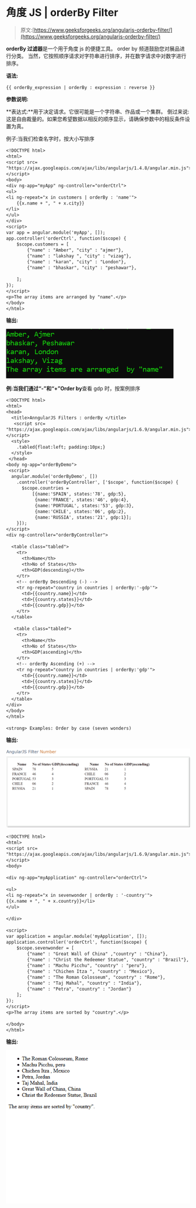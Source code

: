 # 角度 JS | orderBy Filter

> 原文:[https://www.geeksforgeeks.org/angularjs-orderby-filter/](https://www.geeksforgeeks.org/angularjs-orderby-filter/)

**orderBy 过滤器**是一个用于角度 js 的便捷工具。
order by 频道鼓励您对展品进行分类。
当然，它按照顺序请求对字符串进行排序，并在数字请求中对数字进行排序。

**语法:**

```
{{ orderBy_expression | orderBy : expression : reverse }} 

```

**参数说明:**

**表达式:**用于决定请求。它很可能是一个字符串、作品或一个集群。
倒过来说:这是自由裁量的。如果您希望数据以相反的顺序显示，请确保参数中的相反条件设置为真。

例子:当我们检查名字时，按大小写排序

```
<!DOCTYPE html>  
<html>  
<script src=
"https://ajax.googleapis.com/ajax/libs/angularjs/1.4.8/angular.min.js">
</script>  
<body>  
<div ng-app="myApp" ng-controller="orderCtrl">  
<ul>  
<li ng-repeat="x in customers | orderBy : 'name'">  
    {{x.name + ", " + x.city}}  
</li>  
</ul>  
</div>  
<script>  
var app = angular.module('myApp', []);  
app.controller('orderCtrl', function($scope) {  
    $scope.customers = [  
        {"name" : "Amber", "city" : "ajmer"},  
        {"name" : "lakshay ", "city" : "vizag"},  
        {"name" : "karan", "city" : "London"},  
        {"name" : "bhaskar", "city" : "peshawar"},  

    ];  
});  
</script>  
<p>The array items are arranged by "name".</p>  
</body>  
</html>  
```

**输出:**

![output1](img/62836a8d789f5fc1c977bf7edc9fbafb.png)

**例:当我们通过“-”和“+”Order by**查看 gdp 时，按案例排序

```
<!DOCTYPE html>
<html>
<head>
  <title>AnngularJS Filters : orderBy </title>
   <script src=
"https://ajax.googleapis.com/ajax/libs/angularjs/1.6.9/angular.min.js">
</script>
  <style>
    .tabled{float:left; padding:10px;}
  </style>
 </head>
<body ng-app="orderByDemo">
 <script>
  angular.module('orderByDemo', [])
    .controller('orderByController', ['$scope', function($scope) {
      $scope.countries =
          [{name:'SPAIN', states:'78', gdp:5},
           {name:'FRANCE', states:'46', gdp:4},
           {name:'PORTUGAL', states:'53', gdp:3},
           {name:'CHILE', states:'06', gdp:2},
           {name:'RUSSIA', states:'21', gdp:1}];
    }]);
</script>
<div ng-controller="orderByController">

  <table class="tabled">
    <tr>
      <th>Name</th>
      <th>No of States</th>
      <th>GDP(descending)</th>
    </tr>
    <!-- orderBy Descending (-) -->
    <tr ng-repeat="country in countries | orderBy:'-gdp'"> 
      <td>{{country.name}}</td>
      <td>{{country.states}}</td>
      <td>{{country.gdp}}</td>
    </tr>
  </table>

   <table class="tabled">
    <tr>
      <th>Name</th>
      <th>No of States</th>
      <th>GDP(ascending)</th>
    </tr>
    <!-- orderBy Ascending (+) -->
    <tr ng-repeat="country in countries | orderBy:'gdp'">  
      <td>{{country.name}}</td>
      <td>{{country.states}}</td>
      <td>{{country.gdp}}</td>
    </tr>
  </table>
</div>
</body>
</html>

<strong> Examples: Order by case (seven wonders)
```

**输出:**

![output example 2](img/7568fbd53554ec11d5442f273648f16b.png)

```
<!DOCTYPE html>
<html>
<script src=
"https://ajax.googleapis.com/ajax/libs/angularjs/1.6.9/angular.min.js">
</script>
<body>

<div ng-app="myApplication" ng-controller="orderCtrl">

<ul>
<li ng-repeat="x in sevenwonder | orderBy : '-country'">
{{x.name + ", " + x.country}}</li>
</ul>

</div>

<script>
var application = angular.module('myApplication', []);
application.controller('orderCtrl', function($scope) {
    $scope.sevenwonder = [
        {"name" : "Great Wall of China" ,"country" : "China"},
        {"name" : "Christ the Redeemer Statue", "country" : "Brazil"},
        {"name" : "Machu Picchu", "country" : "peru"},
        {"name" : "Chichen Itza ", "country" : "Mexico"},
        {"name" : "The Roman Colosseum", "country" : "Rome"},
        {"name" : "Taj Mahal", "country" : "India"},
        {"name" : "Petra", "country" : "Jordan"}
    ];
});
</script>
<p>The array items are sorted by "country".</p>

</body>
</html>
```

**输出:**

![](img/269e94e039f7ab4163ce7c6c005077e3.png)